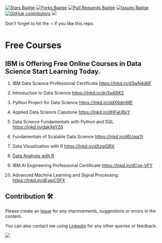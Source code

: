 <a href="https://github.com/drshahizan/special-topic-data-engineering/stargazers"><img src="https://img.shields.io/github/stars/drshahizan/special-topic-data-engineering" alt="Stars Badge"/></a>
<a href="https://github.com/drshahizan/special-topic-data-engineering/network/members"><img src="https://img.shields.io/github/forks/drshahizan/special-topic-data-engineering" alt="Forks Badge"/></a>
<a href="https://github.com/drshahizan/special-topic-data-engineering/pulls"><img src="https://img.shields.io/github/issues-pr/drshahizan/special-topic-data-engineering" alt="Pull Requests Badge"/></a>
<a href="https://github.com/drshahizan/special-topic-data-engineering/issues"><img src="https://img.shields.io/github/issues/drshahizan/special-topic-data-engineering" alt="Issues Badge"/></a>
<a href="https://github.com/drshahizan/special-topic-data-engineering/graphs/contributors"><img alt="GitHub contributors" src="https://img.shields.io/github/contributors/drshahizan/special-topic-data-engineering?color=2b9348"></a>
![](https://visitor-badge.glitch.me/badge?page_id=drshahizan/special-topic-data-engineering)

Don't forget to hit the :star: if you like this repo.

# Free Courses

## IBM is Offering Free Online Courses in Data Science Start Learning Today.

1. IBM Data Science Professional Certificate
https://lnkd.in/d3wN4d6F

2. Introduction to Data Science
https://lnkd.in/dn3w69X2

3. Python Project for Data Science
https://lnkd.in/ddX9dmME

4. Applied Data Science Capstone
https://lnkd.in/dHFaU6xY

5. Data Science Fundamentals with Python and SQL
https://lnkd.in/dakXeYZ6

6. Fundamentals of Scalable Data Science
https://lnkd.in/d6Uqqj7r

7. Data Visualization with R
https://lnkd.in/dXzgiQRX

8. [Data Analysis with R](https://www.coursera.org/learn/data-analysis-r)

9. IBM AI Engineering Professional Certificate
https://lnkd.in/dCvp-VFY

10. Advanced Machine Learning and Signal Processing
https://lnkd.in/dEwpC5FX


## Contribution 🛠️
Please create an [Issue](https://github.com/drshahizan/special-topic-data-engineering/issues) for any improvements, suggestions or errors in the content.

You can also contact me using [Linkedin](https://www.linkedin.com/in/drshahizan/) for any other queries or feedback.

![](https://visitor-badge.glitch.me/badge?page_id=drshahizan)

